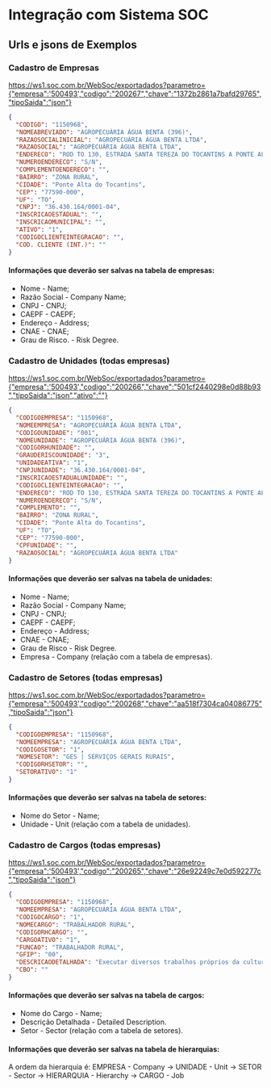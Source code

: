 # Integração com Sistema SOC

## Urls e jsons de Exemplos

### Cadastro de Empresas

https://ws1.soc.com.br/WebSoc/exportadados?parametro={"empresa":'500493',"codigo":"200267","chave":"1372b2861a7bafd29765","tipoSaida":"json"}

```json
{
  "CODIGO": "1150968",
  "NOMEABREVIADO": "AGROPECUÁRIA ÁGUA BENTA (396)",
  "RAZAOSOCIALINICIAL": "AGROPECUÁRIA ÁGUA BENTA LTDA",
  "RAZAOSOCIAL": "AGROPECUÁRIA ÁGUA BENTA LTDA",
  "ENDERECO": "ROD TO 130, ESTRADA SANTA TEREZA DO TOCANTINS A PONTE ALTA DO TO",
  "NUMEROENDERECO": "S/N",
  "COMPLEMENTOENDERECO": "",
  "BAIRRO": "ZONA RURAL",
  "CIDADE": "Ponte Alta do Tocantins",
  "CEP": "77590-000",
  "UF": "TO",
  "CNPJ": "36.430.164/0001-04",
  "INSCRICAOESTADUAL": "",
  "INSCRICAOMUNICIPAL": "",
  "ATIVO": "1",
  "CODIGOCLIENTEINTEGRACAO": "",
  "COD. CLIENTE (INT.)": ""
}
```

#### Informações que deverão ser salvas na tabela de empresas:

- Nome - Name;
- Razão Social - Company Name;
- CNPJ - CNPJ;
- CAEPF - CAEPF;
- Endereço - Address;
- CNAE - CNAE;
- Grau de Risco. - Risk Degree.

### Cadastro de Unidades (todas empresas)

https://ws1.soc.com.br/WebSoc/exportadados?parametro={"empresa":'500493',"codigo":"200266","chave":"501cf2440298e0d88b93","tipoSaida":"json","ativo":""}

```json
{
  "CODIGOEMPRESA": "1150968",
  "NOMEEMPRESA": "AGROPECUÁRIA ÁGUA BENTA LTDA",
  "CODIGOUNIDADE": "001",
  "NOMEUNIDADE": "AGROPECUÁRIA ÁGUA BENTA (396)",
  "CODIGORHUNIDADE": "",
  "GRAUDERISCOUNIDADE": "3",
  "UNIDADEATIVA": "1",
  "CNPJUNIDADE": "36.430.164/0001-04",
  "INSCRICAOESTADUALUNIDADE": "",
  "CODIGOCLIENTEINTEGRACAO": "",
  "ENDERECO": "ROD TO 130, ESTRADA SANTA TEREZA DO TOCANTINS A PONTE ALTA DO TO",
  "NUMEROENDERECO": "S/N",
  "COMPLEMENTO": "",
  "BAIRRO": "ZONA RURAL",
  "CIDADE": "Ponte Alta do Tocantins",
  "UF": "TO",
  "CEP": "77590-000",
  "CPFUNIDADE": "",
  "RAZAOSOCIAL": "AGROPECUÁRIA ÁGUA BENTA LTDA"
}
```

#### Informações que deverão ser salvas na tabela de unidades:

- Nome - Name;
- Razão Social - Company Name;
- CNPJ - CNPJ;
- CAEPF - CAEPF;
- Endereço - Address;
- CNAE - CNAE;
- Grau de Risco - Risk Degree.
- Empresa - Company (relação com a tabela de empresas).

### Cadastro de Setores (todas empresas)

https://ws1.soc.com.br/WebSoc/exportadados?parametro={"empresa":'500493',"codigo":"200268","chave":"aa518f7304ca04086775","tipoSaida":"json"}

```json
{
  "CODIGOEMPRESA": "1150968",
  "NOMEEMPRESA": "AGROPECUÁRIA ÁGUA BENTA LTDA",
  "CODIGOSETOR": "1",
  "NOMESETOR": "GES | SERVIÇOS GERAIS RURAIS",
  "CODIGORHSETOR": "",
  "SETORATIVO": "1"
}
```

#### Informações que deverão ser salvas na tabela de setores:

- Nome do Setor - Name;
- Unidade - Unit (relação com a tabela de unidades).

### Cadastro de Cargos (todas empresas)

https://ws1.soc.com.br/WebSoc/exportadados?parametro={"empresa":'500493',"codigo":"200265","chave":"26e92249c7e0d592277c","tipoSaida":"json"}

```json
{
  "CODIGOEMPRESA": "1150968",
  "NOMEEMPRESA": "AGROPECUÁRIA ÁGUA BENTA LTDA",
  "CODIGOCARGO": "1",
  "NOMECARGO": "TRABALHADOR RURAL",
  "CODIGORHCARGO": "",
  "CARGOATIVO": "1",
  "FUNCAO": "TRABALHADOR RURAL",
  "GFIP": "00",
  "DESCRICAODETALHADA": "Executar diversos trabalhos próprios da cultura agrícola e da criação e tratamento do gado, empregando processos e equipamentos manuais ou mecanizados, para obter diversos produtos agrícolas e de orig",
  "CBO": ""
}
```

#### Informações que deverão ser salvas na tabela de cargos:

- Nome do Cargo - Name;
- Descrição Detalhada - Detailed Description.
- Setor - Sector (relação com a tabela de setores).

#### Informações que deverão ser salvas na tabela de hierarquias:

A ordem da hierarquia é: EMPRESA - Company -> UNIDADE - Unit -> SETOR - Sector -> HIERARQUIA - Hierarchy -> CARGO - Job
